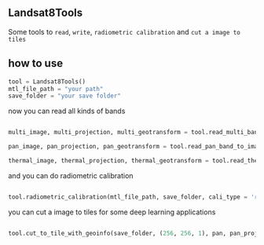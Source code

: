 ## Landsat8Tools
Some tools to `read`, `write`, `radiometric calibration` and `cut a image to tiles`

## how to use
```Python
tool = Landsat8Tools()
mtl_file_path = "your path"
save_folder = "your save folder"
```

now you can read all kinds of bands

```Python

multi_image, multi_projection, multi_geotransform = tool.read_multi_band_to_image(mtl_file_path)

pan_image, pan_projection, pan_geotransform = tool.read_pan_band_to_image(mtl_file_path)

thermal_image, thermal_projection, thermal_geotransform = tool.read_thermal_band_to_image(mtl_file_path)

```

and you can do radiometric calibration

```Python

tool.radiometric_calibration(mtl_file_path, save_folder, cali_type = 'radiance')

```

you can cut a image to tiles for some deep learning applications
```Python

tool.cut_to_tile_with_geoinfo(save_folder, (256, 256, 1), pan, pan_projection, pan_geotransform)
```
